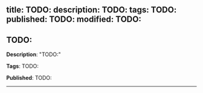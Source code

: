 title: TODO:
description: TODO:
tags: TODO:
published: TODO:
modified: TODO:
---

## TODO:

<i class="fa-duotone fa-light fa-message-lines" style="color: #770606"></i>
**Description**: "TODO:"

<i class="fa-duotone fa-light fa-tags" style="color: #1f1fbd"></i>
**Tags**: TODO:

<i class="fa-duotone fa-light fa-calendar-lines-pen" style="color: #0a600a"></i>
**Published**: TODO:

---
